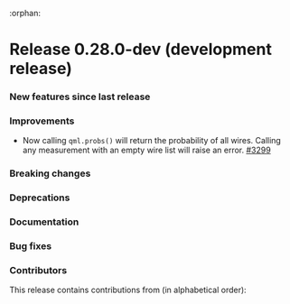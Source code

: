 :orphan:

# Release 0.28.0-dev (development release)

<h3>New features since last release</h3>

<h3>Improvements</h3>

* Now calling `qml.probs()` will return the probability of all wires. Calling any measurement
  with an empty wire list will raise an error.
  [#3299](https://github.com/PennyLaneAI/pennylane/pull/3299)

<h3>Breaking changes</h3>

<h3>Deprecations</h3>

<h3>Documentation</h3>

<h3>Bug fixes</h3>

<h3>Contributors</h3>

This release contains contributions from (in alphabetical order):
